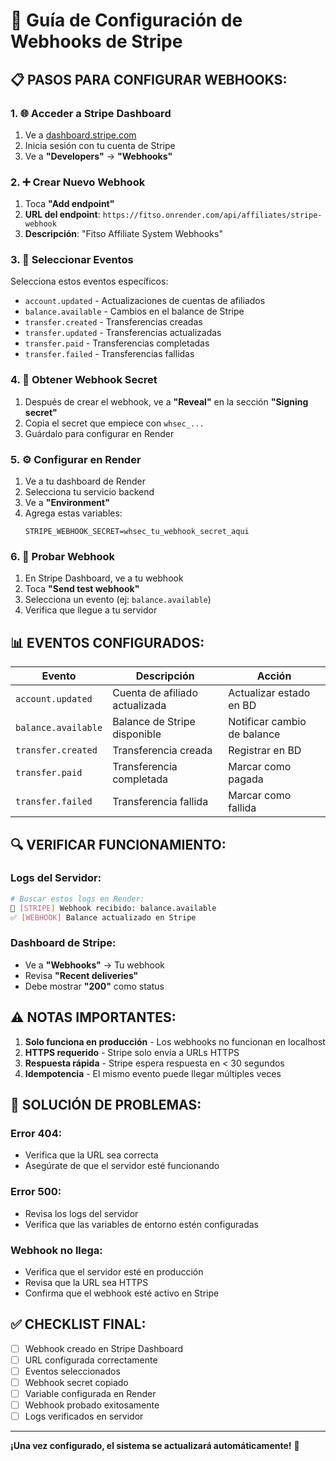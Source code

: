 # 🔗 Guía de Configuración de Webhooks de Stripe

## 📋 **PASOS PARA CONFIGURAR WEBHOOKS:**

### **1. 🌐 Acceder a Stripe Dashboard**
1. Ve a [dashboard.stripe.com](https://dashboard.stripe.com)
2. Inicia sesión con tu cuenta de Stripe
3. Ve a **"Developers"** → **"Webhooks"**

### **2. ➕ Crear Nuevo Webhook**
1. Toca **"Add endpoint"**
2. **URL del endpoint**: `https://fitso.onrender.com/api/affiliates/stripe-webhook`
3. **Descripción**: "Fitso Affiliate System Webhooks"

### **3. 🎯 Seleccionar Eventos**
Selecciona estos eventos específicos:
- `account.updated` - Actualizaciones de cuentas de afiliados
- `balance.available` - Cambios en el balance de Stripe
- `transfer.created` - Transferencias creadas
- `transfer.updated` - Transferencias actualizadas
- `transfer.paid` - Transferencias completadas
- `transfer.failed` - Transferencias fallidas

### **4. 🔑 Obtener Webhook Secret**
1. Después de crear el webhook, ve a **"Reveal"** en la sección **"Signing secret"**
2. Copia el secret que empiece con `whsec_...`
3. Guárdalo para configurar en Render

### **5. ⚙️ Configurar en Render**
1. Ve a tu dashboard de Render
2. Selecciona tu servicio backend
3. Ve a **"Environment"**
4. Agrega estas variables:
   ```
   STRIPE_WEBHOOK_SECRET=whsec_tu_webhook_secret_aqui
   ```

### **6. 🧪 Probar Webhook**
1. En Stripe Dashboard, ve a tu webhook
2. Toca **"Send test webhook"**
3. Selecciona un evento (ej: `balance.available`)
4. Verifica que llegue a tu servidor

## 📊 **EVENTOS CONFIGURADOS:**

| Evento | Descripción | Acción |
|--------|-------------|---------|
| `account.updated` | Cuenta de afiliado actualizada | Actualizar estado en BD |
| `balance.available` | Balance de Stripe disponible | Notificar cambio de balance |
| `transfer.created` | Transferencia creada | Registrar en BD |
| `transfer.paid` | Transferencia completada | Marcar como pagada |
| `transfer.failed` | Transferencia fallida | Marcar como fallida |

## 🔍 **VERIFICAR FUNCIONAMIENTO:**

### **Logs del Servidor:**
```bash
# Buscar estos logs en Render:
📨 [STRIPE] Webhook recibido: balance.available
✅ [WEBHOOK] Balance actualizado en Stripe
```

### **Dashboard de Stripe:**
- Ve a **"Webhooks"** → Tu webhook
- Revisa **"Recent deliveries"**
- Debe mostrar **"200"** como status

## ⚠️ **NOTAS IMPORTANTES:**

1. **Solo funciona en producción** - Los webhooks no funcionan en localhost
2. **HTTPS requerido** - Stripe solo envía a URLs HTTPS
3. **Respuesta rápida** - Stripe espera respuesta en < 30 segundos
4. **Idempotencia** - El mismo evento puede llegar múltiples veces

## 🚨 **SOLUCIÓN DE PROBLEMAS:**

### **Error 404:**
- Verifica que la URL sea correcta
- Asegúrate de que el servidor esté funcionando

### **Error 500:**
- Revisa los logs del servidor
- Verifica que las variables de entorno estén configuradas

### **Webhook no llega:**
- Verifica que el servidor esté en producción
- Revisa que la URL sea HTTPS
- Confirma que el webhook esté activo en Stripe

## ✅ **CHECKLIST FINAL:**

- [ ] Webhook creado en Stripe Dashboard
- [ ] URL configurada correctamente
- [ ] Eventos seleccionados
- [ ] Webhook secret copiado
- [ ] Variable configurada en Render
- [ ] Webhook probado exitosamente
- [ ] Logs verificados en servidor

---

**¡Una vez configurado, el sistema se actualizará automáticamente!** 🚀


